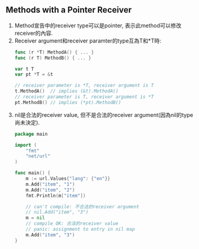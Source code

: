 ## Methods with a Pointer Receiver
1. Method宣告中的receiver type可以是pointer, 表示此method可以修改receiver的內容.
2. Receiver argument和receiver paramter的type互為T和\*T時:
    ```go
    func (r *T) MethodA() { ... }
    func (r T) MethodB() { ... }

    var t T
    var pt *T = &t

    // receiver parameter is *T, receiver argument is T
    t.MethodA()  // implies (&t).MethodA()
    // receiver parameter is T, receiver argument is *T
    pt.MethodB() // implies (*pt).MethodB()
    ```
3. nil是合法的receiver value, 但不是合法的receiver argument(因為nil的type尚未決定).
    ```go
    package main

    import (
        "fmt"
        "net/url"
    )

    func main() {
        m := url.Values{"lang": {"en"}}
        m.Add("item", "1")
        m.Add("item", "2")
        fmt.Println(m["item"])

        // can't compile: 不合法的receiver argument
        // nil.Add("item", "3")
        m = nil
        // compile OK: 合法的receiver value
        // panic: assignment to entry in nil map
        m.Add("item", "3")
    }
    ```